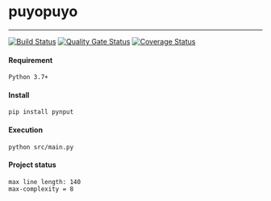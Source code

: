 # puyopuyo
---
[![Build Status](https://travis-ci.com/xfrnk2/puyopuyo.svg?branch=master)](https://travis-ci.com/xfrnk2/puyopuyo)
[![Quality Gate Status](https://sonarcloud.io/api/project_badges/measure?project=xfrnk2_puyopuyo&metric=alert_status)](https://sonarcloud.io/dashboard?id=xfrnk2_puyopuyo)
[![Coverage Status](https://coveralls.io/repos/github/xfrnk2/puyopuyo/badge.svg?branch=master)](https://coveralls.io/github/xfrnk2/puyopuyo?branch=master)
#### Requirement
```
Python 3.7+
```
#### Install
```
pip install pynput
```
#### Execution
```
python src/main.py
```
#### Project status
```
max line length: 140
max-complexity = 8
```